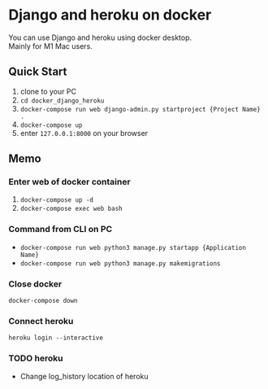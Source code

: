 # Django and heroku on docker 
You can use Django and heroku using docker desktop.  
Mainly for M1 Mac users.

## Quick Start
1. clone to your PC
1. `cd docker_django_heroku`
1. `docker-compose run web django-admin.py startproject {Project Name} .`
1. `docker-compose up`
1. enter `127.0.0.1:8000` on your browser

## Memo
### Enter web of docker container
1. `docker-compose up -d`
1. `docker-compose exec web bash`

### Command from CLI on PC
- `docker-compose run web python3 manage.py startapp {Application Name}`
- `docker-compose run web python3 manage.py makemigrations`

### Close docker
`docker-compose down`

### Connect heroku
`heroku login --interactive`

### TODO heroku
- Change log_history location of heroku
